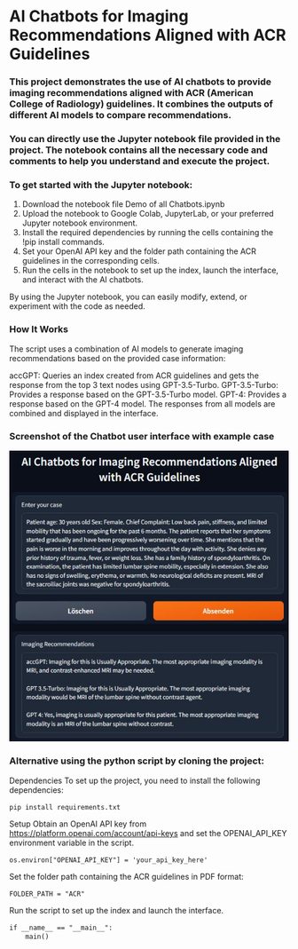 # AI Chatbots for Imaging Recommendations Aligned with ACR Guidelines

### This project demonstrates the use of AI chatbots to provide imaging recommendations aligned with ACR (American College of Radiology) guidelines. It combines the outputs of different AI models to compare recommendations.

### You can directly use the Jupyter notebook file provided in the project. The notebook contains all the necessary code and comments to help you understand and execute the project.



### To get started with the Jupyter notebook:

1. Download the notebook file Demo of all Chatbots.ipynb 
2. Upload the notebook to Google Colab, JupyterLab, or your preferred Jupyter notebook environment.
3. Install the required dependencies by running the cells containing the !pip install commands.
4. Set your OpenAI API key and the folder path containing the ACR guidelines in the corresponding cells.
5. Run the cells in the notebook to set up the index, launch the interface, and interact with the AI chatbots.

By using the Jupyter notebook, you can easily modify, extend, or experiment with the code as needed.


### How It Works
The script uses a combination of AI models to generate imaging recommendations based on the provided case information:

accGPT: Queries an index created from ACR guidelines and gets the response from the top 3 text nodes using GPT-3.5-Turbo.
GPT-3.5-Turbo: Provides a response based on the GPT-3.5-Turbo model.
GPT-4: Provides a response based on the GPT-4 model.
The responses from all models are combined and displayed in the interface.


### Screenshot of the Chatbot user interface with example case

![Screenshot of the Chatbot user interface with example case](https://github.com/maxrusse/accGPT/blob/b11a3c9f3d652187d74181afa4758ad6497234a4/example.jpg)



### Alternative using the python script by cloning the project:

Dependencies
To set up the project, you need to install the following dependencies:

```
pip install requirements.txt
```

Setup
Obtain an OpenAI API key from https://platform.openai.com/account/api-keys and set the OPENAI_API_KEY environment variable in the script.
```
os.environ["OPENAI_API_KEY"] = 'your_api_key_here'
```
Set the folder path containing the ACR guidelines in PDF format:
```
FOLDER_PATH = "ACR"
```

Run the script to set up the index and launch the interface.
```
if __name__ == "__main__":
    main()
```



